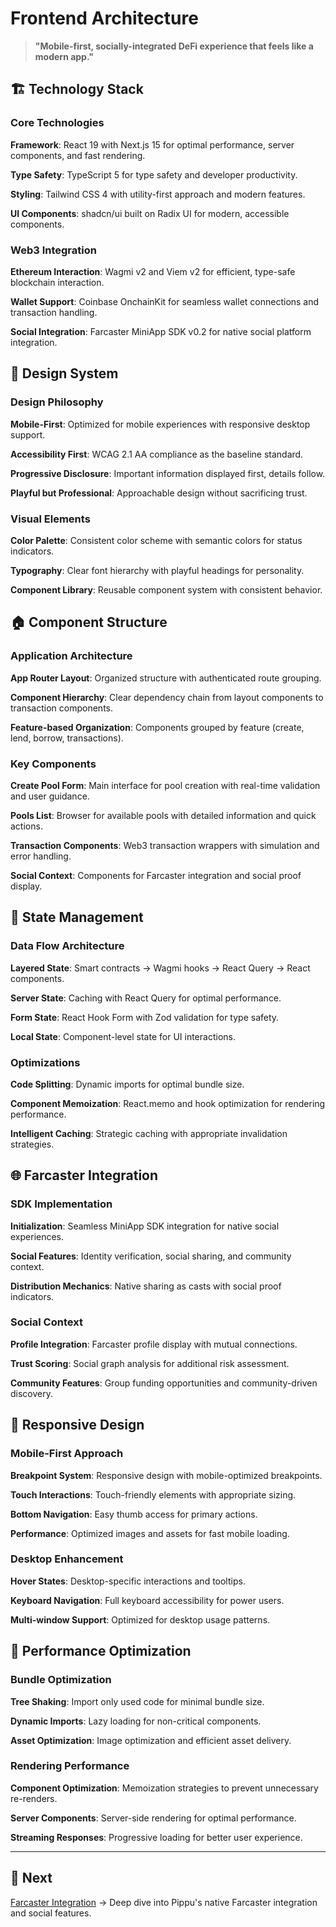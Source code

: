 # Frontend Architecture

> **"Mobile-first, socially-integrated DeFi experience that feels like a modern app."**

## 🏗️ Technology Stack

### Core Technologies

**Framework**: React 19 with Next.js 15 for optimal performance, server components, and fast rendering.

**Type Safety**: TypeScript 5 for type safety and developer productivity.

**Styling**: Tailwind CSS 4 with utility-first approach and modern features.

**UI Components**: shadcn/ui built on Radix UI for modern, accessible components.

### Web3 Integration

**Ethereum Interaction**: Wagmi v2 and Viem v2 for efficient, type-safe blockchain interaction.

**Wallet Support**: Coinbase OnchainKit for seamless wallet connections and transaction handling.

**Social Integration**: Farcaster MiniApp SDK v0.2 for native social platform integration.

## 🎨 Design System

### Design Philosophy

**Mobile-First**: Optimized for mobile experiences with responsive desktop support.

**Accessibility First**: WCAG 2.1 AA compliance as the baseline standard.

**Progressive Disclosure**: Important information displayed first, details follow.

**Playful but Professional**: Approachable design without sacrificing trust.

### Visual Elements

**Color Palette**: Consistent color scheme with semantic colors for status indicators.

**Typography**: Clear font hierarchy with playful headings for personality.

**Component Library**: Reusable component system with consistent behavior.

## 🏠 Component Structure

### Application Architecture

**App Router Layout**: Organized structure with authenticated route grouping.

**Component Hierarchy**: Clear dependency chain from layout components to transaction components.

**Feature-based Organization**: Components grouped by feature (create, lend, borrow, transactions).

### Key Components

**Create Pool Form**: Main interface for pool creation with real-time validation and user guidance.

**Pools List**: Browser for available pools with detailed information and quick actions.

**Transaction Components**: Web3 transaction wrappers with simulation and error handling.

**Social Context**: Components for Farcaster integration and social proof display.

## 🔄 State Management

### Data Flow Architecture

**Layered State**: Smart contracts → Wagmi hooks → React Query → React components.

**Server State**: Caching with React Query for optimal performance.

**Form State**: React Hook Form with Zod validation for type safety.

**Local State**: Component-level state for UI interactions.

### Optimizations

**Code Splitting**: Dynamic imports for optimal bundle size.

**Component Memoization**: React.memo and hook optimization for rendering performance.

**Intelligent Caching**: Strategic caching with appropriate invalidation strategies.

## 🌐 Farcaster Integration

### SDK Implementation

**Initialization**: Seamless MiniApp SDK integration for native social experiences.

**Social Features**: Identity verification, social sharing, and community context.

**Distribution Mechanics**: Native sharing as casts with social proof indicators.

### Social Context

**Profile Integration**: Farcaster profile display with mutual connections.

**Trust Scoring**: Social graph analysis for additional risk assessment.

**Community Features**: Group funding opportunities and community-driven discovery.

## 📱 Responsive Design

### Mobile-First Approach

**Breakpoint System**: Responsive design with mobile-optimized breakpoints.

**Touch Interactions**: Touch-friendly elements with appropriate sizing.

**Bottom Navigation**: Easy thumb access for primary actions.

**Performance**: Optimized images and assets for fast mobile loading.

### Desktop Enhancement

**Hover States**: Desktop-specific interactions and tooltips.

**Keyboard Navigation**: Full keyboard accessibility for power users.

**Multi-window Support**: Optimized for desktop usage patterns.

## 🚀 Performance Optimization

### Bundle Optimization

**Tree Shaking**: Import only used code for minimal bundle size.

**Dynamic Imports**: Lazy loading for non-critical components.

**Asset Optimization**: Image optimization and efficient asset delivery.

### Rendering Performance

**Component Optimization**: Memoization strategies to prevent unnecessary re-renders.

**Server Components**: Server-side rendering for optimal performance.

**Streaming Responses**: Progressive loading for better user experience.

---

## 📖 Next

[Farcaster Integration](farcaster-integration.md) → Deep dive into Pippu's native Farcaster integration and social features.